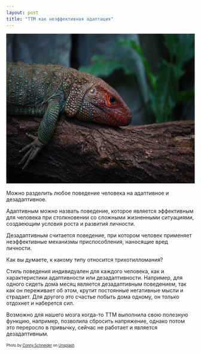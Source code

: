 ```yaml
---
layout: post
title: "ТТМ как неэффективная адаптация"
---
```

<img 
    src="/assets/img/conny-schneider-mmSH4C4WANc-unsplash.jpg"     
    style="height:400px"
    alt="ТТМ как неэффективная адаптация"
/>


Можно разделить любое поведение человека на адаптивное и дезадаптивное.

Адаптивным можно назвать поведение, которое является эффективным для человека при столкновении со сложными жизненными ситуациями, создаеющим условия роста и развития личности.

Дезадаптивным считается поведение, при котором человек применяет неэффективные механизмы приспособления, наносящие вред личности.

Как вы думаете, к какому типу относится трихотилломания?

Стиль поведения индивидуален для каждого человека, как и характеристики адаптивности или дезадаптивности.
Например, для одного сидеть дома месяц является дезадаптивным поведением, так как он переживает об этом, крутит постоянные негативные мысли и страдает.
Для другого это счастье побыть дома одному, он только отдохнет и наберется сил.

Возможно для нашего мозга когда-то ТТМ выполнила свою полезную функцию, например, позволила сбросить напряжение, однако потом это переросло в привычку, сейчас не работает и является дезадаптивным.

<sub><sup>
Photo by <a href="https://unsplash.com/@choys_?utm_source=unsplash&utm_medium=referral&utm_content=creditCopyText">Conny Schneider</a> on <a href="https://unsplash.com/s/photos/adaptation?utm_source=unsplash&utm_medium=referral&utm_content=creditCopyText">Unsplash</a>
</sup></sub>